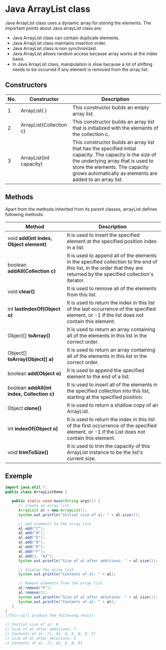# Java ArrayList class

Java ArrayList class uses a dynamic array for storing the elements.
The important points about Java arrayList class are:

- Java ArrayList class can contain duplicate elements.
- Java ArrayList class maintains insertion order.
- Java ArrayList class is non synchronized.
- Java ArrayList allows random access because array works at the index basis.
- In Java ArrayList class, manipulation is slow because a lot of shifting needs to be occurred if any element is removed from the array list.

## Constructors

No. | Constructor             | Description
----|-------------------------|----------------------------------------------------------------------------------------------------------------------------------------------------------------------------------------------------------------------------------------------
1   | ArrayList( )            | This constructor builds an empty array list.
2   | ArrayList(Collection c) | This constructor builds an array list that is initialized with the elements of the collection c.
3   | ArrayList(int capacity) | This constructor builds an array list that has the specified initial capacity. The capacity is the size of the underlying array that is used to store the elements. The capacity grows automatically as elements are added to an array list.

## Methods

Apart from the methods inherited from its parent classes, arrayList defines following methods:

Method                                      | Description
--------------------------------------------|---------------------------------------------------------------------------------------------------------------------------------------------------------------------------
void **add(int index, Object element)**     | It is used to insert the specified element at the specified position index in a list.
boolean **addAll(Collection c)**            | It is used to append all of the elements in the specified collection to the end of this list, in the order that they are returned by the specified collection's iterator.
void **clear()**                            | It is used to remove all of the elements from this list.
int **lastIndexOf(Object o)**               | It is used to return the index in this list of the last occurrence of the specified element, or -1 if the list does not contain this element.
Object[] **toArray()**                      | It is used to return an array containing all of the elements in this list in the correct order.
Object[] **toArray(Object[] a)**            | It is used to return an array containing all of the elements in this list in the correct order.
boolean **add(Object o)**                   | It is used to append the specified element to the end of a list.
boolean **addAll(int index, Collection c)** | It is used to insert all of the elements in the specified collection into this list, starting at the specified position.
Object **clone()**                          | It is used to return a shallow copy of an ArrayList.
int **indexOf(Object o)**                   | It is used to return the index in this list of the first occurrence of the specified element, or -1 if the List does not contain this element.
void **trimToSize()**                       | It is used to trim the capacity of this ArrayList instance to be the list's current size.

## Exemple

```Java
import java.util.*;
public class ArrayListDemo {

   public static void main(String args[]) {
      // create an array list
      ArrayList al = new ArrayList();
      System.out.println("Initial size of al: " + al.size());

      // add elements to the array list
      al.add("C");
      al.add("A");
      al.add("E");
      al.add("B");
      al.add("D");
      al.add("F");
      al.add(1, "A2");
      System.out.println("Size of al after additions: " + al.size());

      // display the array list
      System.out.println("Contents of al: " + al);

      // Remove elements from the array list
      al.remove("F");
      al.remove(2);
      System.out.println("Size of al after deletions: " + al.size());
      System.out.println("Contents of al: " + al);
   }
}
//This will produce the following result:

// Initial size of al: 0
// Size of al after additions: 7
// Contents of al: [C, A2, A, E, B, D, F]
// Size of al after deletions: 5
// Contents of al: [C, A2, E, B, D]
```
